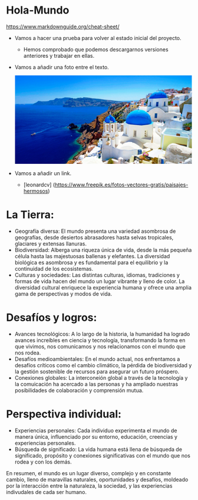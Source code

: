 # Hola-Mundo
https://www.markdownguide.org/cheat-sheet/

- Vamos a hacer una prueba para volver al estado inicial del proyecto.
  
  - Hemos comprobado que podemos descargarnos versiones anteriores y trabajar en ellas.

- Vamos a añadir una foto entre el texto.

  ![Paisaje](Foto2.jpg)

- Vamos a añadir un link.
 
  - [leonardcv] (https://www.freepik.es/fotos-vectores-gratis/paisajes-hermosos)


# La Tierra:

- Geografía diversa: El mundo presenta una variedad asombrosa de geografías, desde desiertos abrasadores hasta selvas tropicales, glaciares y extensas llanuras.
- Biodiversidad: Alberga una riqueza única de vida, desde la más pequeña célula hasta las majestuosas ballenas y elefantes. La diversidad biológica es asombrosa y es fundamental para el equilibrio y la continuidad de los ecosistemas.
- Culturas y sociedades: Las distintas culturas, idiomas, tradiciones y formas de vida hacen del mundo un lugar vibrante y lleno de color. La diversidad cultural enriquece la experiencia humana y ofrece una amplia gama de perspectivas y modos de vida.

# Desafíos y logros:

- Avances tecnológicos: A lo largo de la historia, la humanidad ha logrado avances increíbles en ciencia y tecnología, transformando la forma en que vivimos, nos comunicamos y nos relacionamos con el mundo que nos rodea.
- Desafíos medioambientales: En el mundo actual, nos enfrentamos a desafíos críticos como el cambio climático, la pérdida de biodiversidad y la gestión sostenible de recursos para asegurar un futuro próspero.
- Conexiones globales: La interconeión global a través de la tecnología y la comuicación ha acercado a las personas y ha ampliado nuestras posibilidades de colaboración y comprensión mutua.

# Perspectiva individual:

- Experiencias personales: Cada individuo experimenta el mundo de manera única, influenciado por su entorno, educación, creencias y experiencias personales.
- Búsqueda de significado: La vida humana está llena de búsqueda de significado, propósito y conexiones significativas con el mundo que nos rodea y con los demás.

En resumen, el mundo es un lugar diverso, complejo y en constante cambio, lleno de maravillas naturales, oportunidades y desafíos, moldeado por la interacción entre la naturaleza, la sociedad, y las experiencias indivudales de cada ser humano.
